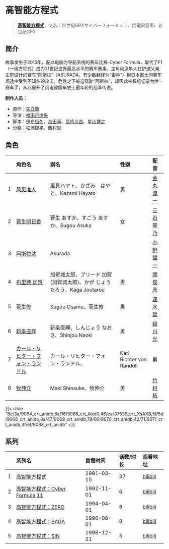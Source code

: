 # 高智能方程式


> <u>**[高智能方程式](http://bgm.tv/subject/1954)**</u>，又名：新世紀GPXサイバーフォーミュラ、閃電霹靂車、新世纪GPX

## 简介


故事发生于2015年，配以电脑为导航系统的赛车比赛-Cyber Formula，取代了F1（一级方程式）成为21世纪世界最高水平的赛车赛事。主角风见隼人在护送父亲生前设计的赛车“阿斯拉”（ASURADA，有少数翻译为“雷神”）到日本富士冈赛车场途中受到不知名的攻击，危急之下被迫驾驶“阿斯拉”，却因此被系统记录为唯一赛车手，从此展开了闪电霹雳车史上最年轻的冠军传说。

**制作人员：**
- 原作：[矢立肇](http://bgm.tv/person/99)
- 导演：[福田己津央](http://bgm.tv/person/707)
- 脚本：[伊东恒久](http://bgm.tv/person/1502)、[岛田满](http://bgm.tv/person/1027)、[高桥义昌](http://bgm.tv/person/2976)、[星山博之](http://bgm.tv/person/1056)
- 分镜：[松浦锭平](http://bgm.tv/person/1473)、[西村聪](http://bgm.tv/person/211)

## 角色

|     |   角色名   |   别名  | 性别 |  配音  |
|:--- |:------  |:----      |:---  |:--   |
| 1 | [风见准人](http://bgm.tv/character/9064) | 風見ハヤト、かざみ　はやと、Kazami Hayato | 男 | [金丸淳一](http://bgm.tv/person/4629) |
| 2 | [菅生明日香](http://bgm.tv/character/9066) | 菅生 あすか、すごう あすか、Sugou Asuka | 女 | [三石琴乃](http://bgm.tv/person/3918) |
| 3 | [阿斯拉达](http://bgm.tv/character/37539) | Asurada |  | [小野健一](http://bgm.tv/person/4561) |
| 4 | [布里德·加贺](http://bgm.tv/character/9068) | 加贺城太郎、ブリード 加賀 (加賀城太郎)、かが じょうたろう、Kaga Joutarou | 男 | [関俊彦](http://bgm.tv/person/3854) |
| 5 | [菅生修](http://bgm.tv/character/9069) | Sugou Osamu、菅生修 | 男 | [速水奨](http://bgm.tv/person/3898) |
| 6 | [新条直辉](http://bgm.tv/character/9070) | 新条直輝、しんじょう なおき、Shinjou Naoki | 男 | [緑川光](http://bgm.tv/person/3967) |
| 7 | [カール・リヒター・フォン・ランドル](http://bgm.tv/character/9071) | カール・リヒター・フォン・ランドル、|Karl Richter von Randoll | 男 | [松岡洋子](http://bgm.tv/person/4472) |
| 8 | [牧伸介](http://bgm.tv/character/9088) | Maki Shinsuke、牧伸介 | 男 | [竹村拓](http://bgm.tv/person/4501) |

{{< slide "6e/3a/9064_crt_anidb,8a/16/9066_crt_lkkd0,46/ea/37539_crt_XsAXB,5f/5d/9068_crt_anidb,8a/47/9069_crt_anidb,78/06/9070_crt_anidb,42/71/9071_crt_anidb,3f/ef/9088_crt_anidb" >}}

## 系列

|     |   系列名   |   首播时间  | 话数/时长  | 观看地址 |
|:---  |:------    |:----      |:---       |:---  |
| 1 |[高智能方程式](https://bgm.tv/subject/1954)| 1991-03-15 | 37 | [bilibili](https://www.bilibili.com/bangumi/play/ss2350)|
| 2 |[高智能方程式：Cyber Formula 11](https://bgm.tv/subject/1955)| 1992-11-01 | 6 | [bilibili](https://www.bilibili.com/bangumi/play/ss3808) |
| 3 |[高智能方程式：ZERO](https://bgm.tv/subject/1956)| 1994-04-01 | 8 | [bilibili](https://www.bilibili.com/bangumi/play/ss3809) |
| 4 |[高智能方程式：SAGA](https://bgm.tv/subject/1957)| 1996-08-01 | 8 | [bilibili](https://www.bilibili.com/bangumi/play/ss3810) |
| 5 |[高智能方程式：SIN](https://bgm.tv/subject/1958)| 1998-12-21 | 5 | [bilibili](https://www.bilibili.com/bangumi/play/ss3811) |


